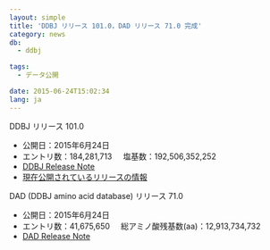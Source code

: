 ```yaml
---
layout: simple
title: 'DDBJ リリース 101.0，DAD リリース 71.0 完成'
category: news
db:
  - ddbj

tags:
  - データ公開

date: 2015-06-24T15:02:34
lang: ja
---
```


<p><span class="font-bold">DDBJ リリース 101.0</span></p>

<ul>
    <li><span class="font-bold">公開日：</span>2015年6月24日</li>
    <li><span class="font-bold">エントリ数：</span>184,281,713     <span class="font-bold">塩基数：</span>192,506,352,252</li>
    <li><a href="ftp://ftp.ddbj.nig.ac.jp/ddbj_database/release_note_archive/ddbj/ddbjrel.101.txt">DDBJ Release Note</a></li>
    <li><a href="/latest-releases.html">現在公開されているリリースの情報</a></li>
</ul><span class="font-bold">DAD (DDBJ amino acid database) リリース 71.0</span>

<ul>
    <li><span class="font-bold">公開日：</span>2015年6月24日</li>
    <li><span class="font-bold">エントリ数：</span>41,675,650     <span class="font-bold">総アミノ酸残基数(aa)：</span>12,913,734,732</li>
    <li><a href="ftp://ftp.ddbj.nig.ac.jp/ddbj_database/release_note_archive/dad/dadrel.71.txt">DAD Release Note</a></li>
</ul>
